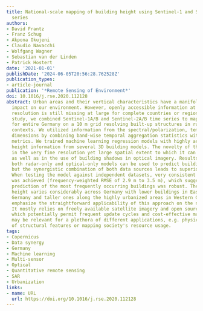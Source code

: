 ```yaml
---
title: National-scale mapping of building height using Sentinel-1 and Sentinel-2 time
  series
authors:
- David Frantz
- Franz Schug
- Akpona Okujeni
- Claudio Navacchi
- Wolfgang Wagner
- Sebastian van der Linden
- Patrick Hostert
date: '2021-01-01'
publishDate: '2024-06-05T20:56:28.762528Z'
publication_types:
- article-journal
publication: '*Remote Sensing of Environment*'
doi: 10.1016/j.rse.2020.112128
abstract: Urban areas and their vertical characteristics have a manifold and far-reaching
  impact on our environment. However, openly accessible information at high spatial
  resolution is still missing at large for complete countries or regions. In this
  study, we combined Sentinel-1A/B and Sentinel-2A/B time series to map building heights
  for entire Germany on a 10 m grid resolving built-up structures in rural and urban
  contexts. We utilized information from the spectral/polarization, temporal and spatial
  dimensions by combining band-wise temporal aggregation statistics with morphological
  metrics. We trained machine learning regression models with highly accurate building
  height information from several 3D building models. The novelty of this method lies
  in the very fine resolution yet large spatial extent to which it can be applied,
  as well as in the use of building shadows in optical imagery. Results indicate that
  both radar-only and optical-only models can be used to predict building height,
  but the synergistic combination of both data sources leads to superior results.
  When testing the model against independent datasets, very consistent performance
  was achieved (frequency-weighted RMSE of 2.9 m to 3.5 m), which suggests that the
  prediction of the most frequently occurring buildings was robust. The average building
  height varies considerably across Germany with lower buildings in Eastern and South-Eastern
  Germany and taller ones along the highly urbanized areas in Western Germany. We
  emphasize the straightforward applicability of this approach on the national scale.
  It mostly relies on freely available satellite imagery and open source software,
  which potentially permit frequent update cycles and cost-effective mapping that
  may be relevant for a plethora of different applications, e.g. physical analysis
  of structural features or mapping society's resource usage.
tags:
- Copernicus
- Data synergy
- Germany
- Machine learning
- Multi-sensor
- Optical
- Quantitative remote sensing
- SAR
- Urbanization
links:
- name: URL
  url: https://doi.org/10.1016/j.rse.2020.112128
---
```

